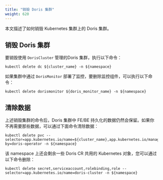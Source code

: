 ```yaml
---
title: "销毁 Doris 集群"
weight: 620
---
```


本文描述了如何销毁 Kubernetes 集群上的 Doris 集群。

## 销毁 Doris 集群

要销毁使用 `DorisCluster` 管理的Doris 集群，执行以下命令：

```other
kubectl delete dc ${cluster_name} -n ${namespace}
```

如果集群中通过 `DorisMonitor` 部署了监控，要删除监控组件，可以执行以下命令：

```other
kubectl delete dorismonitor ${doris_monitor_name} -n ${namespace}
```

## 清除数据

上述销毁集群的命令后，Doris 集群中 FE/BE 持久化的数据仍然会保留。如果你不再需要那些数据，可以通过下面命令清除数据：

```shell
kubectl delete pvc --selector=app.kubernetes.io/name=${cluster_name},app.kubernetes.io/managed-by=doris-operator -n ${namespace}
```

该 namespace 上还会剩余一些 Doris CR 共用的 Kubernetes 对象，您可以通过以下命令删除：

```shell
kubectl delete secret,serviceaccount,rolebinding,role --selector=app.kubernetes.io/name=doris-cluster -n ${namespace}
```
